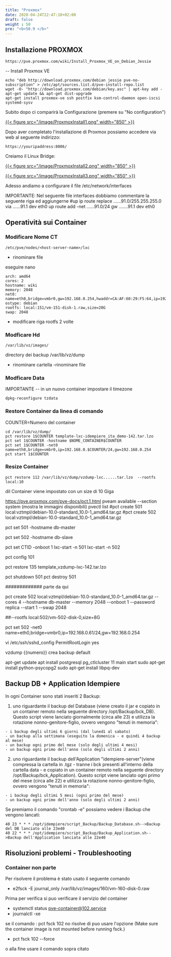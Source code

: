 ```yaml
---
title: "Proxmox"
date: 2020-04-24T22:47:10+02:00
draft: false
weight : 50
pre: "<b>50.9 </b>"
--- 
```





## Installazione PROXMOX 

```
https://pve.proxmox.com/wiki/Install_Proxmox_VE_on_Debian_Jessie
```

-- Install Proxmox VE

```
echo "deb http://download.proxmox.com/debian jessie pve-no-subscription" > /etc/apt/sources.list.d/pve-install-repo.list
wget -O- "http://download.proxmox.com/debian/key.asc" | apt-key add -
apt-get update && apt-get dist-upgrade
apt-get install proxmox-ve ssh postfix ksm-control-daemon open-iscsi systemd-sysv
```

Subito dopo ci comparirà la Configurazione (premere su "No configuration")

[{{< figure src="/image/ProxmoxInstall1.png"  width="850"  >}}](/image/ProxmoxInstall1.png)


Dopo aver completato l'installazione di Proxmox possiamo accedere via web al seguente indirizzo:

```
https://youripaddress:8006/
```

Creiamo il Linux Bridge:

[{{< figure src="/image/ProxmoxInstall2.png"  width="850"  >}}](/image/ProxmoxInstall2.png)


[{{< figure src="/image/ProxmoxInstall3.png"  width="850"  >}}](/image/ProxmoxInstall3.png)

Adesso andiamo a configurare il file /etc/network/interfaces

IMPORTANTE: Nel seguente file interfaces dobbiamo commentare la seguente riga ed aggiungerne
#up ip route replace ......91.0/255.255.255.0 via ......91.1 dev eth0
up route add -net ......91.0/24 gw .......91.1 dev eth0


## Operatività sui Container 

### Modificare Nome CT

```
/etc/pve/nodes/<host-server-name>/lxc
```

- rinominare file

eseguire nano 

```
arch: amd64
cores: 2
hostname: wiki
memory: 2048
net0: name=eth0,bridge=vmbr0,gw=192.168.0.254,hwaddr=CA:AF:60:29:F5:64,ip=192.168.0.51/24,type=veth
ostype: debian
rootfs: local:151/vm-151-disk-1.raw,size=20G
swap: 2048
```

- modificare riga rootfs  2 volte

### Modficare Hd

```
/var/lib/vz/images/
```

directory dei backup  /var/lib/vz/dump     

- rinominare cartella
-rinominare file

### Modficare Data

IMPORTANTE -- in un nuovo container impostare il timezone

```
dpkg-reconfigure tzdata
```

### Restore Container da linea di comando

COUNTER=Numero del container

```
cd /var/lib/vz/dump/
pct restore 1$COUNTER template-lxc-idempiere_ita_demo-142.tar.lzo
pct set 1$COUNTER -hostname $NOME_CONTAINER$COUNTER
pct set 1$COUNTER -net0 name=eth0,bridge=vmbr0,ip=192.168.0.$COUNTER/24,gw=192.168.0.254
pct start 1$COUNTER
```

### Resize Container

```
pct restore 112 /var/lib/vz/dump/vzdump-lxc......tar.lzo  --rootfs local:10
```

dil Container viene impostato con un size di 10 Giga    


https://pve.proxmox.com/pve-docs/pct.1.html
pveam available --section system   (mostra le immagini disponibili)
pvectl list
#pct create 501 local:vztmpl/debian-10.0-standard_10.0-1_amd64.tar.gz
#pct create 502 local:vztmpl/debian-10.0-standard_10.0-1_amd64.tar.gz

pct set 501 -hostname db-master

pct set 502 -hostname db-slave

pct set CTID -onboot 1
lxc-start -n 501
lxc-start -n 502


pct config 101

pct restore 135 template_vzdump-lxc-142.tar.lzo 



pct shutdown 501
pct destroy 501


#############   parte da qui

pct create 502 local:vztmpl/debian-10.0-standard_10.0-1_amd64.tar.gz --cores 4 --hostname db-master --memory 2048 --onboot 1 --password replica --start 1 --swap 2048  


##--rootfs local:502/vm-502-disk-0,size=8G

pct set 502 -net0 name=eth0,bridge=vmbr0,ip=192.168.0.61/24,gw=192.168.0.254

vi /etc/ssh/sshd_config
PermitRootLogin yes


vzdump {{numero}} crea backup default


apt-get update
apt install postgresql
pg_ctlcluster 11 main start
sudo apt-get install python-psycopg2
sudo apt-get install libpq-dev


## Backup DB + Application Idempiere

In ogni Container sono stati inseriti 2 Backup:

1) uno riguardante il backup del Database (viene creato il jar e copiato in un container remoto nella seguente directory /opt/Backup/bck_DB). Questo script viene lanciato giornalmente (circa alle 23) e utilizza la rotazione nonno-genitore-figlio, ovvero vengono "tenuti in memoria":

```
- i backup degli ultimi 6 giorni (dal lunedì al sabato)
- un backup alla settimana (eseguito la domenica - e quindi 4 backup al mese)
- un backup ogni primo del mese (solo degli ultimi 4 mesi)
- un backup ogni primo dell'anno (solo degli ultimi 2 anni)
```

2) uno riguardante il backup dell'Application "idempiere-server"(viene compressa la cartella in .tgz - tranne i bck presenti all'interno della cartella data - e copiato in un container remoto nella seguente directory /opt/Backup/bck_Application). Questo script viene lanciato ogni primo del mese (circa alle 22) e utilizza la rotazione nonno-genitore-figlio, ovvero vengono "tenuti in memoria":

```
- i backup degli ultimi 5 mesi (ogni primo del mese)
- un backup ogni primo dell'anno (solo degli ultimi 2 anni)
```

Se premiamo il comando "crontab -e" possiamo vedere i Backup che vengono lancati: 

```
40 23 * * * /opt/idempiere/script_Backup/Backup_Database.sh-->Backup del DB lanciato alle 23e40
40 22 * * * /opt/idempiere/script_Backup/Backup_Application.sh-->Backup dell'Application lanciata alle 22e40
```

## Risoluzioni problemi - Troubleshooting

### Container non parte

Per risolvere il problema è stato usato il seguente comando 
- e2fsck -E journal_only /var/lib/vz/images/160/vm-160-disk-0.raw

Prima per verifica si puo verificare il servizio del container
- systemctl status pve-container@102.service
- journalctl -xe

se il comando : pct fsck 102 no risolve di puo usare l'opzione (Make sure the container image is not mounted before running fsck.)
- pct fsck 102 --force

o alla fine usare il comando sopra citato


